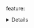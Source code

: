 feature: <details>
status: use
tags: polyfill
kind: html
polyfillurls: [Details](http://mathiasbynens.be/notes/html5-details-jquery), [jquery-details](https://github.com/mathiasbynens/jquery-details)

Use the details element if you intend to show a summary which, when clicked, reveals detailed information. Without any fallback, non-supporting browsers will fall back to displaying the element in the opened state.
